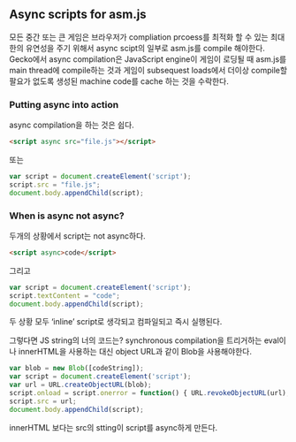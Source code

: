 ## Async scripts for asm.js

모든 중간 또는 큰 게임은 브라우저가 compliation prcoess를 최적화 할 수 있는 최대한의 유연성을 주기 위해서 async scipt의 일부로 asm.js를 compile 해야한다. Gecko에서 async compilation은 JavaScript engine이 게임이 로딩될 때 asm.js를 main thread에 compile하는 것과 게임이 subsequest loads에서 더이상 compile할 팔요가 없도록 생성된 machine code를 cache 하는 것을 수락한다.

### Putting async into action

async compilation을 하는 것은 쉽다.

```html
<script async src="file.js"></script>
```

또는

```jsx
var script = document.createElement('script');
script.src = "file.js";
document.body.appendChild(script);
```

### When is async not async?

두개의 상황에서 script는 not async하다.

```html
<script async>code</script>
```

그리고

```jsx
var script = document.createElement('script');
script.textContent = "code";
document.body.appendChild(script);
```

두 상황 모두 ‘inline’ script로 생각되고 컴파일되고 즉시 실행된다.

그렇다면 JS string의 너의 코드는? synchronous compilation을 트리거하는 eval이나 innerHTML을 사용하는 대신 object URL과 같이 Blob을 사용해야한다.

```jsx
var blob = new Blob([codeString]);
var script = document.createElement('script');
var url = URL.createObjectURL(blob);
script.onload = script.onerror = function() { URL.revokeObjectURL(url); };
script.src = url;
document.body.appendChild(script);
```

innerHTML 보다는 src의 stting이 script를 async하게 만든다.

